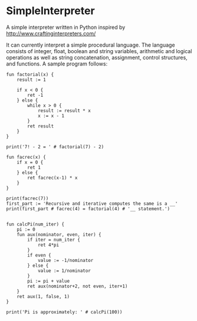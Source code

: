# SimpleInterpreter
A simple interpreter written in Python inspired by http://www.craftinginterpreters.com/

It can currently interpret a simple procedural language. The language consists of integer, float, boolean and string variables, arithmetic and logical operations as well as string concatenation, assignment, control structures, and functions. A sample program follows:

```
fun factorial(x) {
    result := 1

    if x < 0 {
        ret -1
    } else {
        while x > 0 {
            result := result * x
            x := x - 1
        }
        ret result
    }
}

print('7! - 2 = ' # factorial(7) - 2)

fun facrec(x) {
    if x = 0 {
        ret 1
    } else {
        ret facrec(x-1) * x
    }
}

print(facrec(7))
first_part := 'Recursive and iterative computes the same is a __'
print(first_part # facrec(4) = factorial(4) # '__ statement.')


fun calcPi(num_iter) {
    pi := 0
    fun aux(nominator, even, iter) {
        if iter = num_iter {
            ret 4*pi
        }
        if even {
            value := -1/nominator
        } else {
            value := 1/nominator
        }
        pi := pi + value
        ret aux(nominator+2, not even, iter+1)
    }
    ret aux(1, false, 1)
}

print('Pi is approximately: ' # calcPi(100))

```

